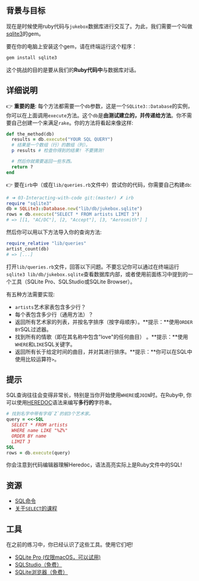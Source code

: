 ## 背景与目标

现在是时候使用ruby代码与`jukebox`数据库进行交互了。为此，我们需要一个叫做[sqlite3](http://rubygems.org/gems/sqlite3)的gem。

要在你的电脑上安装这个gem，请在终端运行这个程序：

```bash
gem install sqlite3
```

这个挑战的目的是要从我们的**Ruby代码中**与数据库对话。

## 详细说明

👉 **重要的是**: 每个方法都需要一个`db`参数，这是一个`SQLite3::Database`的实例，你可以在上面调用`execute`方法。这个`db`是**由测试建立的，并传递给方法**。你不需要自己创建一个来满足`rake`。你的方法将看起来像这样:

```ruby
def the_method(db)
  results = db.execute("YOUR SQL QUERY")
  # 结果是一个数组（行）的数组（列）。
  p results # 检查你得到的结果! 不要猜测!

  # 然后你就需要返回一些东西。
  return ?
end
```

👉 要在`irb`中（或在`lib/queries.rb`文件中）尝试你的代码，你需要自己构建`db`:

```ruby
# ➜ 03-Interacting-with-code git:(master) ✗ irb
require "sqlite3"
db = SQLite3::Database.new("lib/db/jukebox.sqlite")
rows = db.execute("SELECT * FROM artists LIMIT 3")
# => [[1, "AC/DC"], [2, "Accept"], [3, "Aerosmith"] ]
```

然后你可以用以下方法导入你的查询方法:

```ruby
require_relative "lib/queries"
artist_count(db)
# => [...]
```

打开`lib/queries.rb`文件，回答以下问题。不要忘记你可以通过在终端运行`sqlite3 lib/db/jukebox.sqlite`查看数据库内部，或者使用前面练习中提到的一个工具（SQLite Pro、SQLStudio或SQLite Browser）。

有五种方法需要实现:

- `artists`艺术家表包含多少行？
- 每个表包含多少行（通用方法）？
- 返回所有艺术家的列表，并按名字排序（按字母顺序）。**提示：**使用`ORDER BY`SQL过滤器。
- 找到所有的情歌（即在其名称中包含"love"的任何曲目） 。**提示：**使用`WHERE`和`LIKE`SQL关键字。
- 返回所有长于给定时间的曲目，并对其进行排序。**提示：**你可以在SQL中使用比较运算符`>`。

## 提示

SQL查询往往会变得非常长，特别是当你开始使用`WHERE`或`JOIN`时。在Ruby中,
你可以使用[HEREDOC](https://www.rubyguides.com/2018/11/ruby-heredoc/)语法来编写**多行的**字符串。

```ruby
# 找到名字中带有字母`Z`的前3个艺术家。
query = <<-SQL
  SELECT * FROM artists
  WHERE name LIKE "%Z%"
  ORDER BY name
  LIMIT 3
SQL
rows = db.execute(query)
```

你会注意到代码编辑器理解Heredoc，语法高亮实际上是Ruby文件中的SQL!

## 资源

* [SQL命令](http://www.sqlcommands.net/)
* [关于`SELECT`的课程](http://sqlpro.developpez.com/cours/sqlaz/select/#L3.4)

## 工具

在之前的练习中，你已经认识了这些工具。使用它们吧!

- [SQLite Pro (仅限macOS，可以试用)](https://www.sqlitepro.com/)
- [SQLStudio（免费）](http://sqlitestudio.pl/)
- [SQLite浏览器（免费）](http://sqlitebrowser.org/)

